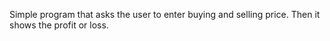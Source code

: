 Simple program that asks the user to enter buying and selling price. Then it shows the profit or loss.
